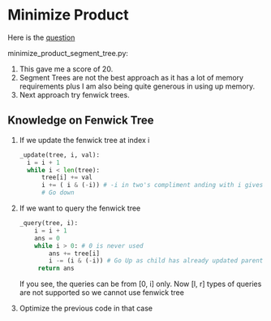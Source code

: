 # Minimize Product
Here is the [question](https://www.hackerearth.com/practice/data-structures/advanced-data-structures/segment-trees/practice-problems/algorithm/minimize-product-265ce7a0/)

minimize_product_segment_tree.py: 
1) This gave me a score of 20. 
2) Segment Trees are not the best approach as it has a lot of memory requirements plus I am also being quite generous in using up memory.
3) Next approach try fenwick trees.


## Knowledge on Fenwick Tree

1. If we update the fenwick tree at index i 
   
   ```python
   _update(tree, i, val):
     i = i + 1
     while i < len(tree):
         tree[i] += val
         i += ( i & (-i)) # -i in two's compliment anding with i gives the right most bit that is set
         # Go down

   ```
1. If we want to query the fenwick tree
   ```python
   _query(tree, i):
       i = i + 1
       ans = 0
       while i > 0: # 0 is never used 
           ans += tree[i]
           i -= (i & (-i)) # Go Up as child has already updated parent
        return ans
   ```
   If you see, the queries can be from [0, i] only. Now [l, r] types of queries are not supported so we cannot use fenwick tree

1. Optimize the previous code in that case